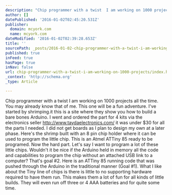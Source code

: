```yaml
---
description: "Chip programmer with a twist  I am working on 1000 projects all the time. \_You may already know that of me. \_This one will be a fun adventure. \_I’ve started by "
author: []
datePublished: '2016-01-02T02:45:20.531Z'
publisher:
  domain: mcyork.com
  name: mcyork.com
dateModified: '2016-01-02T02:39:28.653Z'
title: ''
sourcePath: _posts/2016-01-02-chip-programmer-with-a-twist-i-am-working-on-1000-projects.md
published: true
inFeed: true
hasPage: true
inNav: false
url: chip-programmer-with-a-twist-i-am-working-on-1000-projects/index.html
_context: 'http://schema.org'
_type: Article

---
```

Chip programmer with a twist I am working on 1000 projects all the time.  You may already know that of me.  This one will be a fun adventure.  I've started by shrimping.it this is a site where they show you how to build a bare bones Arduino.  I went and ordered the part for 4 kits via the electronics seller http://www.taydaelectronics.com/ it was under $30 for all the parts I needed.  I did not get boards as I plan to design my own at a later phase.   Here's the shrimp built with an 8 pin chip holder where it can be used to program the little chip.  This is an Atmel ATTiny 85 ready to be programed. Now the hard part.  Let's say I want to program a lot of these little chips.  Wouldn't it be nice if the Arduino held in memory all the code and capabilities to program the chip without an attached USB link to a computer?  That's goal \#2\. Here is an ATTiny 85 running code that was pushed through the Arduino in the traditional manner (Goal \#1).  What I like about the Tiny line of chips is there is little to no supporting hardware required to have them run.  This makes them a lot of fun for all kinds of little builds.  They will even run off three or 4 AAA batteries and for quite some time.